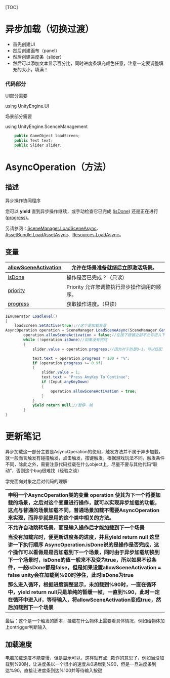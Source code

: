 [TOC]



# 异步加载（切换过渡）

+ 首先创建UI
+ 然后创建画布（panel）
+ 然后创建进度条（slider）
+ 然后可以添加文本显示百分比，同时进度条填充颜色任意，注意一定要调整填充的大小，填满！

### 代码部分

UI部分需要

using UnityEngine.UI

场景部分需要

using UnityEngine.ScenceManagement

```c#
    public GameObject loadScreen;
    public Text text;
    public Slider slider;
```

# AsyncOperation（方法）

## 描述

异步操作协同程序

您可以 **yield** 直到异步操作继续，或手动检查它已完成 ([isDone](https://docs.unity.cn/cn/current/ScriptReference/AsyncOperation-isDone.html)) 还是正在进行 ([progress](https://docs.unity.cn/cn/current/ScriptReference/AsyncOperation-progress.html))。

另请参阅：[SceneManager.LoadSceneAsync](https://docs.unity.cn/cn/current/ScriptReference/SceneManagement.SceneManager.LoadSceneAsync.html)、[AssetBundle.LoadAssetAsync](https://docs.unity.cn/cn/current/ScriptReference/AssetBundle.LoadAssetAsync.html)、[Resources.LoadAsync](https://docs.unity.cn/cn/current/ScriptReference/Resources.LoadAsync.html)。

## 变量

| [allowSceneActivation](https://docs.unity.cn/cn/current/ScriptReference/AsyncOperation-allowSceneActivation.html) | 允许在场景准备就绪后立即激活场景。          |
| ------------------------------------------------------------ | ------------------------------------------- |
| [isDone](https://docs.unity.cn/cn/current/ScriptReference/AsyncOperation-isDone.html) | 操作是否已完成？（只读）                    |
| [priority](https://docs.unity.cn/cn/current/ScriptReference/AsyncOperation-priority.html) | Priority 允许您调整执行异步操作调用的顺序。 |
| [progress](https://docs.unity.cn/cn/current/ScriptReference/AsyncOperation-progress.html) | 获取操作进度。（只读）                      |

```c#
IEnumerator Loadlevel()
{
    loadScreen.SetActive(true);//这个是加载背景
AsyncOperation operation = SceneManager.LoadSceneAsync(SceneManager.GetActiveScene().buildIndex + 1);
        operation.allowSceneActivation = false;//在按下按键之前不允许进入下一场景
        while (!operation.isDone)//如果没有完成
        {
            slider.value = operation.progress;//因为对于的是0-1，可以匹配

            text.text = operation.progress * 100 + "%";
            if (operation.progress >= 0.9f)
            {
                slider.value = 1;
                text.text = "Press AnyKey To Continue";
                if (Input.anyKeyDown)
                {
                    operation.allowSceneActivation = true;
                }
            }
            yield return null;//暂停一帧
        }
}
```





# 更新笔记

异步加载这一部分主要是AsyncOperation的使用，触发方法并不属于异步加载，就一般而言触发有碰撞触发，点击触发，按键触发，根据游戏玩法不同，触发条件不同，除此之外，需要注意代码挂载在什么object上，尽量不要与其他代码“联动”，否则这个bug很难找（经验之谈）



学完面向对象之后对代码的理解

| 申明一个AsyncOperation类的变量 operation 使其为下一个将要加载的场景，之后对这个变量进行操作，就可以实现异步加载的功能，这点与普通的场景加载不同，普通场景加载不需要AsyncOperation来实现，而异步就是用的这个类中相关的方法。 |
| :----------------------------------------------------------- |
| **不允许自动跳转场景，而是输入操作后才能加载到下一个场景**   |
| **当没有加载完时，便更新进度条的进度，并且yield return null**  **这里讲一下执行顺序**  **AsyncOperation.isDone说的是操作是否完成，这个操作可以看做是是否加载到下一个场景，同时由于异步加载切换到下一个场景时，isDone的值一般来不及变为true，所以如果不设条件，一般isDone都是false，但是如果设置allowSceneActivation = false  unity会在加载到%90时停住，此时isDone为true** |
| **那么进入循环，根据进度调整显示，未加载到%90时，一直在循环中，yield return null只是单纯的暂缓一帧，一直到%90，此时一定在循环中进入if，等待输入，将allowSceneActivation变成true，然后加载到下一个场景** |



最后：这个是一个触发的脚本，挂载在什么物体上需要看具体情况，例如给物体加上ontrigger判断输入



## 加载速度

电脑加载速度不能变慢，但是显示可以，这样就有点...欺诈的意思了，例如当没加载到%90时，让进度条以一个很小的速度从0递增到%90，但是一旦进度条到达%90，直接让进度条到达%100并等待输入按键
